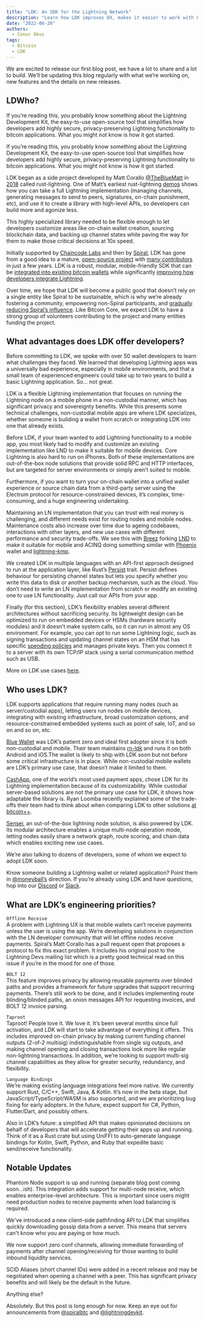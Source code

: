 ```yaml
---
title: "LDK: An SDK for the Lightning Network"
description: "Learn how LDK improves DX, makes it easier to work with Lightning functionality, and makes building faster for your entire team in our newly launched blog."
date: "2022-06-20"
authors:
  - Conor Okus
tags:
  - Bitcoin
  - LDK
---  
```

We are excited to release our first blog post, we have a lot to share and a lot to build. We’ll be updating this blog regularly with what we’re working on, new features and the details on new releases. 
  
## LDWho?  

If you’re reading this, you probably know something about the Lightning Development Kit, the easy-to-use open-source tool that simplifies how developers add highly secure, privacy-preserving Lightning functionality to bitcoin applications. What you might not know is how it got started. 

If you’re reading this, you probably know something about the Lightning Development Kit, the easy-to-use open-source tool that simplifies how developers add highly secure, privacy-preserving Lightning functionality to bitcoin applications. What you might not know is how it got started. 

LDK began as a side project developed by Matt Corallo [@TheBlueMatt](https://twitter.com/TheBlueMatt) in [2018](https://github.com/lightningdevkit/rust-lightning/commit/6185a2819090bd077954244c5e2adaab5efcaa1a) called rust-lightning. One of Matt’s earliest rust-lightning [demos](https://www.youtube.com/watch?v=bfAz0vYlDAI) shows how you can take a full Lightning implementation (managing channels, generating messages to send to peers, signatures, on-chain punishment, etc), and use it to create a library with high-level APIs, so developers can build more and agonize less.

This highly specialized library needed to be flexible enough to let developers customize areas like on-chain wallet creation, sourcing blockchain data, and backing up channel states while paving the way for them to make those critical decisions at 10x speed. 

Initially supported by [Chaincode Labs](https://chaincode.com/) and then by [Spiral](https://spiral.xyz/), LDK has gone from a good idea to a mature, [open-source project](https://github.com/lightningdevkit) with [many contributors](https://github.com/lightningdevkit/rust-lightning/graphs/contributors) in just a few years. LDK is a robust, modular, mobile-friendly SDK that can be [integrated into existing bitcoin wallets](https://vimeo.com/showcase/8372504/video/412818125) while significantly [improving how developers integrate Lightning](https://bitcointv.com/w/sy6s9vVCmDvXr46YtbYcXM). 

Over time, we hope that LDK will become a public good that doesn’t rely on a single entity like Spiral to be sustainable, which is why we’re already fostering a community, empowering non-Spiral participants, and [gradually reducing Spiral’s influence](https://spiral.xyz/blog/a-framework-for-sustainable-open-source-bitcoin-development/). Like Bitcoin Core, we expect LDK to have a strong group of volunteers contributing to the project and many entities funding the project. 


## What advantages does LDK offer developers?

Before committing to LDK, we spoke with over 50 wallet developers to learn what challenges they faced. We learned that developing Lightning apps was a universally bad experience, especially in mobile environments, and that a small team of experienced engineers could take up to two years to build a basic Lightning application. So… not great. 

LDK is a flexible Lightning implementation that focuses on running the Lightning node on a mobile phone in a non-custodial manner, which has significant privacy and sovereignty benefits. While this presents some technical challenges, non-custodial mobile apps are where LDK specializes, whether someone is building a wallet from scratch or integrating LDK into one that already exists.

Before LDK, if your team wanted to add Lightning functionality to a mobile app, you most likely had to modify and customize an existing implementation like LND to make it suitable for mobile devices. Core Lightning is also hard to run on iPhones. Both of these implementations are out-of-the-box node solutions that provide solid RPC and HTTP interfaces, but are targeted for server environments or simply aren’t suited to mobile. 

Furthermore, if you want to turn your on-chain wallet into a unified wallet experience or source chain data from a third-party server using the Electrum protocol for resource-constrained devices, it’s complex, time-consuming, and a huge engineering undertaking.

Maintaining an LN implementation that you can trust with real money is challenging, and different needs exist for routing nodes and mobile nodes. Maintenance costs also increase over time due to ageing codebases, interactions with other layers, and new use cases with different performance and security trade-offs. We see this with [Breez](https://github.com/breez/breezmobile) forking [LND](https://github.com/breez/lnd) to make it suitable for mobile and ACINQ doing something similar with [Phoenix](https://github.com/ACINQ/phoenix) wallet and [lightning-kmp](https://github.com/ACINQ/lightning-kmp).  

We created LDK in multiple languages with an API-first approach designed to run at the application layer, like Rust’s [Persist](https://docs.rs/lightning/latest/lightning/chain/chainmonitor/trait.Persist.html) trait. Persist defines behaviour for persisting channel states but lets you specify whether you write this data to disk or another backup mechanism, such as the cloud. You don’t need to write an LN implementation from scratch or modify an existing one to use LN functionality. Just call our APIs from your app.

Finally (for this section), LDK’s flexibility enables several different architectures without sacrificing security. Its lightweight design can be optimized to run on embedded devices or HSMs (hardware security modules) and it doesn’t make system calls, so it can run in almost any OS environment. For example, you can opt to run some Lightning logic, such as signing transactions and updating channel states on an HSM that has specific [spending policies](https://gitlab.com/lightning-signer/docs/-/blob/master/README.md) and manages private keys. Then you connect it to a server with its own TCP/IP stack using a serial communication method such as USB. 

More on LDK use cases [here](https://lightningdevkit.org/introduction/use_cases/).

## Who uses LDK?

LDK supports applications that require running many nodes (such as server/custodial apps), letting users run nodes on mobile devices, integrating with existing infrastructure, broad customization options, and resource-constrained embedded systems such as point of sale, IoT, and so on and so on, etc.  

[Blue Wallet](https://bluewallet.io) was LDK’s patient zero and ideal first adopter since it is both non-custodial and mobile. Their team maintains [rn-ldk](https://github.com/BlueWallet/rn-ldk) and runs it on both Android and iOS.The wallet is likely to ship with LDK soon but not before some critical infrastructure is in place. While non-custodial mobile wallets are LDK’s primary use case, that doesn’t make it limited to them.

[CashApp](https://cash.app), one of the world’s most used payment apps, chose LDK for its Lightning implementation because of its customizability. While custodial server-based solutions are not the primary use case for LDK, it shows how adaptable the library is. Ryan Loomba recently explained some of the trade-offs their team had to think about when comparing LDK to other solutions [at bitcoin++](https://www.youtube.com/watch?v=5YmfEgh-LC8&t=2442s).

[Sensei](https://l2.technology/sensei), an out-of-the-box lightning node solution, is also powered by LDK. Its modular architecture enables a unique multi-node operation mode, letting nodes easily share a network graph, route scoring, and chain data which enables exciting new use cases.

We’re also talking to dozens of developers, some of whom we expect to adopt LDK soon. 

Know someone building a Lightning wallet or related application? Point them in [@moneyball’s](https://twitter.com/moneyball) direction. If you’re already using LDK and have questions, hop into our [Discord](https://twitter.com/moneyball) or [Slack](https://join.slack.com/t/lightningdevkit/shared_invite/zt-tte36cb7-r5f41MDn3ObFtDu~N9dCrQ).

## What are LDK’s engineering priorities?

`Offline Receive`  
A problem with Lightning UX is that mobile wallets can’t receive payments unless the user is using the app. We’re developing solutions in conjunction with the LN developer community that will let offline nodes receive payments. Spiral’s Matt Corallo has a pull request open that proposes a protocol to fix this exact problem. It includes his original post to the Lightning Devs mailing list which is a pretty good technical read on this issue if you’re in the mood for one of those.

`BOLT 12`  
This feature improves privacy by allowing reusable payments over blinded paths and provides a framework for future upgrades that support recurring payments. There’s still work to be done, and it includes implementing route blinding/blinded paths, an onion messages API for requesting invoices, and BOLT 12 invoice parsing. 

`Taproot`  
Taproot! People love it. We love it. It’s been several months since full activation, and LDK will start to take advantage of everything it offers. This includes improved on-chain privacy by making current funding channel outputs (2-of-2 multisig) indistinguishable from single sig outputs, and making channel opening and closing transactions look more like regular non-lightning transactions. In addition, we’re looking to support multi-sig channel capabilities as they allow for greater security, redundancy, and flexibility.

`Language Bindings`  
We’re making existing language integrations feel more native. We currently support Rust, C/C++, Swift, Java, & Kotlin. It’s now in the beta stage, but JavaScript/TypeScript/WASM is also supported, and we are prioritizing bug fixing for early adopters. In the future, expect support for C#, Python, Flutter/Dart, and possibly others.

Also in LDK’s future: a simplified API that makes opinionated decisions on behalf of developers that will accelerate getting their apps up and running. Think of it as a Rust crate but using UniFFI to auto-generate language bindings for Kotlin, Swift, Python, and Ruby that expedite basic send/receive functionality.

## Notable Updates
Phantom Node support is up and running (separate blog post coming soon…ish). This integration adds support for multi-node receive, which enables enterprise-level architecture. This is important since users might need production nodes to receive payments when load balancing is required.

We've introduced a new client-side pathfinding API to LDK that simplifies quickly downloading gossip data from a server. This means that servers can't know who you are paying or how much.

We now support zero conf channels, allowing immediate forwarding of payments after channel opening/receiving for those wanting to build inbound liquidity services.    

SCID Aliases (short channel IDs) were added in a recent release and may be negotiated when opening a channel with a peer. This has significant privacy benefits and will likely be the default in the future. 


Anything else?

Absolutely. But this post is long enough for now. Keep an eye out for announcements from [@spiralbtc](https://twitter.com/spiralbtc) and [@lightningdevkit](https://twitter.com/lightningdevkit).
